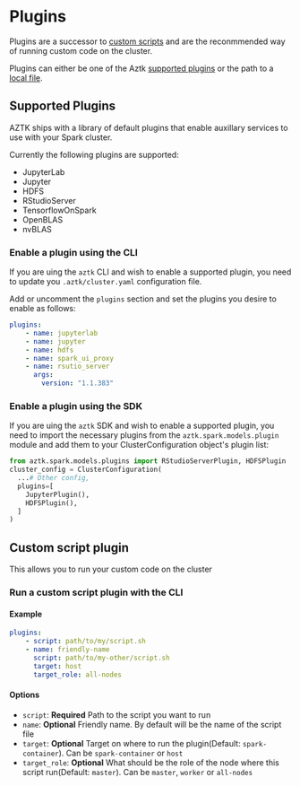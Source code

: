 # Plugins

Plugins are a successor to [custom scripts](11-custom-scripts.html) and are the reconmmended way of running custom code on the cluster.

Plugins can either be one of the Aztk [supported plugins](#supported-plugins) or the path to a [local file](#custom-script-plugin).

## Supported Plugins
AZTK ships with a library of default plugins that enable auxillary services to use with your Spark cluster.

Currently the following plugins are supported:

- JupyterLab
- Jupyter
- HDFS
- RStudioServer
- TensorflowOnSpark
- OpenBLAS
- nvBLAS

### Enable a plugin using the CLI
If you are uing the `aztk` CLI and wish to enable a supported plugin, you need to update you `.aztk/cluster.yaml` configuration file.

Add or uncomment the `plugins` section and set the plugins you desire to enable as follows:
```yaml
plugins:
    - name: jupyterlab
    - name: jupyter
    - name: hdfs
    - name: spark_ui_proxy
    - name: rsutio_server
      args:
        version: "1.1.383"
```

### Enable a plugin using the SDK
If you are uing the `aztk` SDK and wish to enable a supported plugin, you need to import the necessary plugins from the `aztk.spark.models.plugin` module and add them to your ClusterConfiguration object's plugin list:
```python
from aztk.spark.models.plugins import RStudioServerPlugin, HDFSPlugin
cluster_config = ClusterConfiguration(
  ...# Other config,
  plugins=[
    JupyterPlugin(),
    HDFSPlugin(),
  ]
)
```


## Custom script plugin

This allows you to run your custom code on the cluster
### Run a custom script plugin with the CLI

#### Example
```yaml
plugins:
    - script: path/to/my/script.sh
    - name: friendly-name
      script: path/to/my-other/script.sh
      target: host
      target_role: all-nodes
```

#### Options

* `script`: **Required** Path to the script you want to run
* `name`: **Optional** Friendly name. By default will be the name of the script file
* `target`: **Optional** Target on where to run the plugin(Default: `spark-container`). Can be `spark-container` or `host`
* `target_role`: **Optional** What should be the role of the node where this script run(Default: `master`). Can be `master`, `worker` or `all-nodes`
